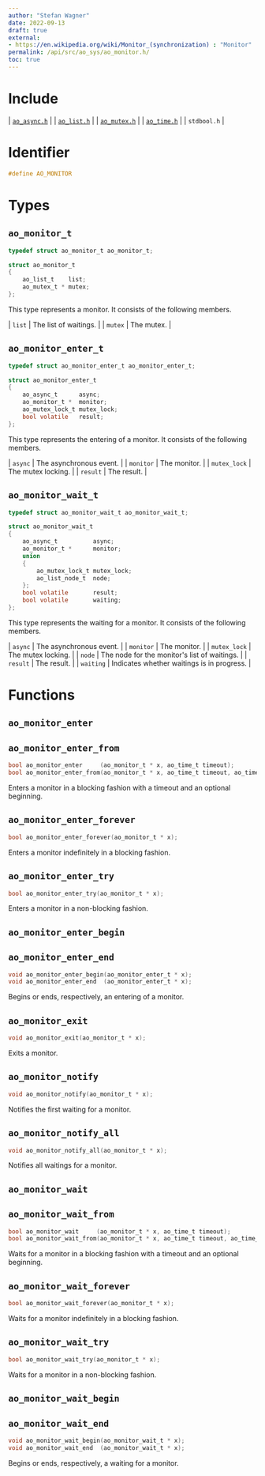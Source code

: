 ```yaml
---
author: "Stefan Wagner"
date: 2022-09-13
draft: true
external:
- https://en.wikipedia.org/wiki/Monitor_(synchronization) : "Monitor"
permalink: /api/src/ao_sys/ao_monitor.h/
toc: true
---
```


# Include

| [`ao_async.h`](ao_async.h.md) |
| [`ao_list.h`](../ao/ao_list.h.md) |
| [`ao_mutex.h`](ao_mutex.h.md) |
| [`ao_time.h`](ao_time.h.md) |
| `stdbool.h` |

# Identifier

```c
#define AO_MONITOR
```

# Types

## `ao_monitor_t`

```c
typedef struct ao_monitor_t ao_monitor_t;
```

```c
struct ao_monitor_t
{
    ao_list_t    list;
    ao_mutex_t * mutex;
};
```

This type represents a monitor. It consists of the following members.

| `list` | The list of waitings. |
| `mutex` | The mutex. |

## `ao_monitor_enter_t`

```c
typedef struct ao_monitor_enter_t ao_monitor_enter_t;
```

```c
struct ao_monitor_enter_t
{
    ao_async_t      async;
    ao_monitor_t *  monitor;
    ao_mutex_lock_t mutex_lock;
    bool volatile   result;
};
```

This type represents the entering of a monitor. It consists of the following members.

| `async` | The asynchronous event. |
| `monitor` | The monitor. |
| `mutex_lock` | The mutex locking. |
| `result` | The result. |

## `ao_monitor_wait_t`

```c
typedef struct ao_monitor_wait_t ao_monitor_wait_t;
```

```c
struct ao_monitor_wait_t
{
    ao_async_t          async;
    ao_monitor_t *      monitor;
    union
    {
        ao_mutex_lock_t mutex_lock;
        ao_list_node_t  node;
    };
    bool volatile       result;
    bool volatile       waiting;
};
```

This type represents the waiting for a monitor. It consists of the following members.

| `async` | The asynchronous event. |
| `monitor` | The monitor. |
| `mutex_lock` | The mutex locking. |
| `node` | The node for the monitor's list of waitings. |
| `result` | The result. |
| `waiting` | Indicates whether waitings is in progress. |

# Functions

## `ao_monitor_enter`
## `ao_monitor_enter_from`

```c
bool ao_monitor_enter     (ao_monitor_t * x, ao_time_t timeout);
bool ao_monitor_enter_from(ao_monitor_t * x, ao_time_t timeout, ao_time_t beginning);
```

Enters a monitor in a blocking fashion with a timeout and an optional beginning.

## `ao_monitor_enter_forever`

```c
bool ao_monitor_enter_forever(ao_monitor_t * x);
```

Enters a monitor indefinitely in a blocking fashion.

## `ao_monitor_enter_try`

```c
bool ao_monitor_enter_try(ao_monitor_t * x);
```

Enters a monitor in a non-blocking fashion.

## `ao_monitor_enter_begin`
## `ao_monitor_enter_end`

```c
void ao_monitor_enter_begin(ao_monitor_enter_t * x);
void ao_monitor_enter_end  (ao_monitor_enter_t * x);
```

Begins or ends, respectively, an entering of a monitor.

## `ao_monitor_exit`

```c
void ao_monitor_exit(ao_monitor_t * x);
```

Exits a monitor.

## `ao_monitor_notify`

```c
void ao_monitor_notify(ao_monitor_t * x);
```

Notifies the first waiting for a monitor.

## `ao_monitor_notify_all`

```c
void ao_monitor_notify_all(ao_monitor_t * x);
```

Notifies all waitings for a monitor.

## `ao_monitor_wait`
## `ao_monitor_wait_from`

```c
bool ao_monitor_wait     (ao_monitor_t * x, ao_time_t timeout);
bool ao_monitor_wait_from(ao_monitor_t * x, ao_time_t timeout, ao_time_t beginning);
```

Waits for a monitor in a blocking fashion with a timeout and an optional beginning.

## `ao_monitor_wait_forever`

```c
bool ao_monitor_wait_forever(ao_monitor_t * x);
```

Waits for a monitor indefinitely in a blocking fashion.

## `ao_monitor_wait_try`

```c
bool ao_monitor_wait_try(ao_monitor_t * x);
```

Waits for a monitor in a non-blocking fashion.

## `ao_monitor_wait_begin`
## `ao_monitor_wait_end`

```c
void ao_monitor_wait_begin(ao_monitor_wait_t * x);
void ao_monitor_wait_end  (ao_monitor_wait_t * x);
```

Begins or ends, respectively, a waiting for a monitor.
